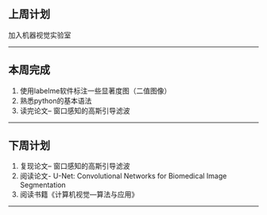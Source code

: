 ## 上周计划

加入机器视觉实验室
***

## 本周完成

1. 使用labelme软件标注一些显著度图（二值图像）
2. 熟悉python的基本语法
3. 读完论文– 窗口感知的高斯引导滤波
***
## 下周计划
1. 复现论文– 窗口感知的高斯引导滤波
2. 阅读论文- U-Net: Convolutional Networks for Biomedical Image Segmentation
3. 阅读书籍《计算机视觉—算法与应用》
***